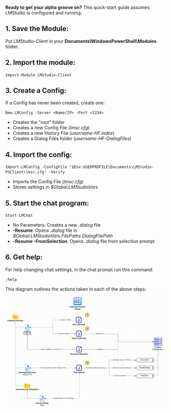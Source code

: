 **Ready to get your alpha groove on?** This quick-start guide assumes LMStudio is configured and running.

## 1. Save the Module:
Put *LMStudio-Client* in your **Documents\WindowsPowerShell\Modules** folder.

## 2. Import the module:
```
Import-Module LMStudio-Client
```

## 3. Create a Config:
 If a Config has never been created, create one:
```
New-LMConfig -Server <Name/IP> -Port <1234>
```
  - Creates the "root" folder
  - Creates a new Config File (*lmsc.cfg*)
  - Creates a new History File (*username-HF.index*)
  - Creates a Dialog Files folder (*username-HF-DialogFiles*)

## 4. Import the config:
```
Import-LMConfig -ConfigFile "$Env:USERPROFILE\Documents\LMStudio-PSClient\lmsc.cfg" -Verify
```
  - Imports the Config File (*lmsc.cfg*)
  - Stores settings in *$Global:LMStudioVars*

## 5. Start the chat program:
```
Start-LMChat
```
  - No Parameters: Creates a new *.dialog* file
  - **-Resume**: Opens *.dialog* file in *$Global:LMStudioVars.FilePaths.DialogFilePath*
  - **-Resume -FromSelection**: Opens *.dialog* file from selection prompt


## 6. Get help:
For help changing chat settings, in the chat prompt run this command:
```
:help
```

This diagram outlines the actions taken in each of the above steps:
![](https://raw.githubusercontent.com/jross365/LMStudio-Client/main/Docs/images/quickstart-diagram.png)